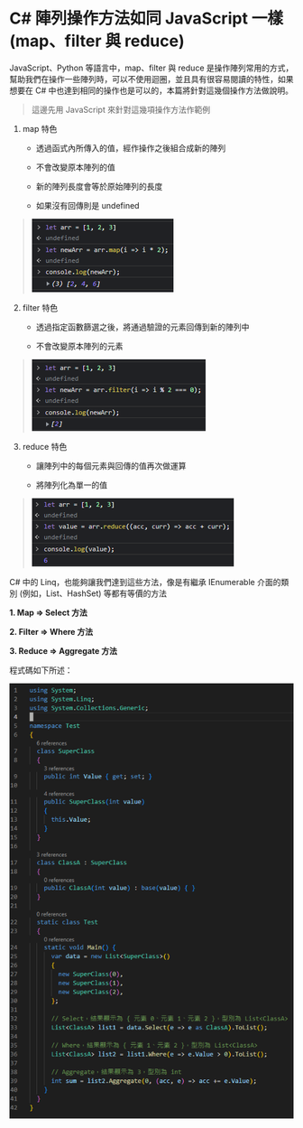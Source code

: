 # C# 陣列操作方法如同 JavaScript 一樣 (map、filter 與 reduce)

JavaScript、Python 等語言中，map、filter 與 reduce
是操作陣列常用的方式，幫助我們在操作一些陣列時，可以不使用迴圈，並且具有很容易閱讀的特性，如果想要在
C# 中也達到相同的操作也是可以的，本篇將針對這幾個操作方法做說明。

> 這邊先用 JavaScript 來針對這幾項操作方法作範例

1.  map 特色

    -   透過函式內所傳入的值，經作操作之後組合成新的陣列

    -   不會改變原本陣列的值

    -   新的陣列長度會等於原始陣列的長度

    -   如果沒有回傳則是 undefined

> ![](./images/image1.png)

2.  filter 特色

    -   透過指定函數篩選之後，將通過驗證的元素回傳到新的陣列中

    -   不會改變原本陣列的元素

> ![](./images/image2.png)

3.  reduce 特色

    -   讓陣列中的每個元素與回傳的值再次做運算

    -   將陣列化為單一的值

> ![](./images/image3.png)

C# 中的 Linq，也能夠讓我們達到這些方法，像是有繼承 IEnumerable
介面的類別 (例如，List、HashSet) 等都有等價的方法

**1. Map =\> Select 方法**

**2. Filter =\> Where 方法**

**3. Reduce =\> Aggregate 方法**

程式碼如下所述：

![](./images/image4.png)
